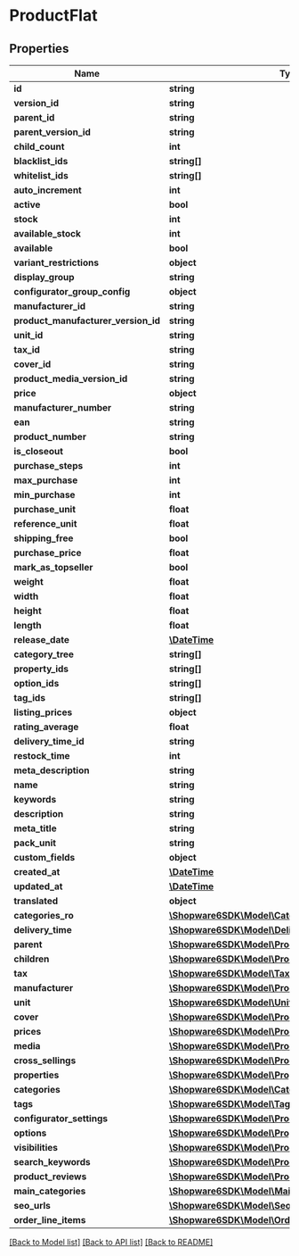 # ProductFlat

## Properties
Name | Type | Description | Notes
------------ | ------------- | ------------- | -------------
**id** | **string** |  | [optional] 
**version_id** | **string** |  | [optional] 
**parent_id** | **string** |  | [optional] 
**parent_version_id** | **string** |  | [optional] 
**child_count** | **int** |  | [optional] 
**blacklist_ids** | **string[]** |  | [optional] 
**whitelist_ids** | **string[]** |  | [optional] 
**auto_increment** | **int** |  | [optional] 
**active** | **bool** |  | [optional] 
**stock** | **int** |  | 
**available_stock** | **int** |  | [optional] 
**available** | **bool** |  | [optional] 
**variant_restrictions** | **object** |  | [optional] 
**display_group** | **string** |  | [optional] 
**configurator_group_config** | **object** |  | [optional] 
**manufacturer_id** | **string** |  | [optional] 
**product_manufacturer_version_id** | **string** |  | [optional] 
**unit_id** | **string** |  | [optional] 
**tax_id** | **string** |  | 
**cover_id** | **string** |  | [optional] 
**product_media_version_id** | **string** |  | [optional] 
**price** | **object** |  | 
**manufacturer_number** | **string** |  | [optional] 
**ean** | **string** |  | [optional] 
**product_number** | **string** |  | 
**is_closeout** | **bool** |  | [optional] 
**purchase_steps** | **int** |  | [optional] 
**max_purchase** | **int** |  | [optional] 
**min_purchase** | **int** |  | [optional] 
**purchase_unit** | **float** |  | [optional] 
**reference_unit** | **float** |  | [optional] 
**shipping_free** | **bool** |  | [optional] 
**purchase_price** | **float** |  | [optional] 
**mark_as_topseller** | **bool** |  | [optional] 
**weight** | **float** |  | [optional] 
**width** | **float** |  | [optional] 
**height** | **float** |  | [optional] 
**length** | **float** |  | [optional] 
**release_date** | [**\DateTime**](\DateTime.md) |  | [optional] 
**category_tree** | **string[]** |  | [optional] 
**property_ids** | **string[]** |  | [optional] 
**option_ids** | **string[]** |  | [optional] 
**tag_ids** | **string[]** |  | [optional] 
**listing_prices** | **object** |  | [optional] 
**rating_average** | **float** |  | [optional] 
**delivery_time_id** | **string** |  | [optional] 
**restock_time** | **int** |  | [optional] 
**meta_description** | **string** |  | [optional] 
**name** | **string** |  | 
**keywords** | **string** |  | [optional] 
**description** | **string** |  | [optional] 
**meta_title** | **string** |  | [optional] 
**pack_unit** | **string** |  | [optional] 
**custom_fields** | **object** |  | [optional] 
**created_at** | [**\DateTime**](\DateTime.md) |  | 
**updated_at** | [**\DateTime**](\DateTime.md) |  | 
**translated** | **object** |  | [optional] 
**categories_ro** | [**\Shopware6SDK\Model\CategoryFlat**](CategoryFlat.md) |  | [optional] 
**delivery_time** | [**\Shopware6SDK\Model\DeliveryTimeFlat**](DeliveryTimeFlat.md) |  | [optional] 
**parent** | [**\Shopware6SDK\Model\ProductFlat**](ProductFlat.md) |  | [optional] 
**children** | [**\Shopware6SDK\Model\ProductFlat**](ProductFlat.md) |  | [optional] 
**tax** | [**\Shopware6SDK\Model\TaxFlat**](TaxFlat.md) |  | [optional] 
**manufacturer** | [**\Shopware6SDK\Model\ProductManufacturerFlat**](ProductManufacturerFlat.md) |  | [optional] 
**unit** | [**\Shopware6SDK\Model\UnitFlat**](UnitFlat.md) |  | [optional] 
**cover** | [**\Shopware6SDK\Model\ProductMediaFlat**](ProductMediaFlat.md) |  | [optional] 
**prices** | [**\Shopware6SDK\Model\ProductPriceFlat**](ProductPriceFlat.md) |  | [optional] 
**media** | [**\Shopware6SDK\Model\ProductMediaFlat**](ProductMediaFlat.md) |  | [optional] 
**cross_sellings** | [**\Shopware6SDK\Model\ProductCrossSellingFlat**](ProductCrossSellingFlat.md) |  | [optional] 
**properties** | [**\Shopware6SDK\Model\PropertyGroupOptionFlat**](PropertyGroupOptionFlat.md) |  | [optional] 
**categories** | [**\Shopware6SDK\Model\CategoryFlat**](CategoryFlat.md) |  | [optional] 
**tags** | [**\Shopware6SDK\Model\TagFlat**](TagFlat.md) |  | [optional] 
**configurator_settings** | [**\Shopware6SDK\Model\ProductConfiguratorSettingFlat**](ProductConfiguratorSettingFlat.md) |  | [optional] 
**options** | [**\Shopware6SDK\Model\PropertyGroupOptionFlat**](PropertyGroupOptionFlat.md) |  | [optional] 
**visibilities** | [**\Shopware6SDK\Model\ProductVisibilityFlat**](ProductVisibilityFlat.md) |  | [optional] 
**search_keywords** | [**\Shopware6SDK\Model\ProductSearchKeywordFlat**](ProductSearchKeywordFlat.md) |  | [optional] 
**product_reviews** | [**\Shopware6SDK\Model\ProductReviewFlat**](ProductReviewFlat.md) |  | [optional] 
**main_categories** | [**\Shopware6SDK\Model\MainCategoryFlat**](MainCategoryFlat.md) |  | [optional] 
**seo_urls** | [**\Shopware6SDK\Model\SeoUrlFlat**](SeoUrlFlat.md) |  | [optional] 
**order_line_items** | [**\Shopware6SDK\Model\OrderLineItemFlat**](OrderLineItemFlat.md) |  | [optional] 

[[Back to Model list]](../../README.md#documentation-for-models) [[Back to API list]](../../README.md#documentation-for-api-endpoints) [[Back to README]](../../README.md)

